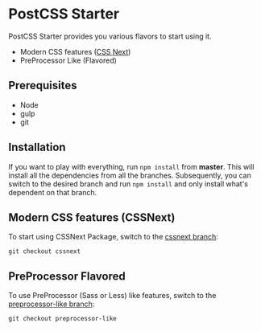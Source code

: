 # PostCSS Starter

PostCSS Starter provides you various flavors to start using it.

* Modern CSS features ([CSS Next](https://github.com/cssnext/cssnext))
* PreProcessor Like (Flavored)

## Prerequisites
* Node
* gulp
* git

## Installation

If you want to play with everything, run `npm install` from **master**. This will
install all the dependencies from all the branches. Subsequently, you can switch
to the desired branch and run `npm install` and only install what's dependent on
that branch.

## Modern CSS features (CSSNext)

To start using CSSNext Package, switch to the [cssnext branch](cssnext-starter/tree/cssnext):
```
git checkout cssnext
```

## PreProcessor Flavored

To use PreProcessor (Sass or Less) like features, switch to the [preprocessor-like branch](postcss-starter/tree/preprocessor-like):
```
git checkout preprocessor-like
```
